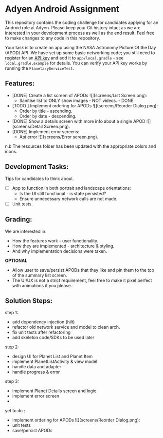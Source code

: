 # Adyen Android Assignment

This repository contains the coding challenge for candidates applying for an Android role at Adyen.
Please keep your Git history intact as we are interested in your development process as well as the end result.
Feel free to make changes to any code in this repository.

Your task is to create an app using the NASA Astronomy Picture Of the Day (APOD) API.
We have set up some basic networking code; you still need to register for an [API key](https://api.nasa.gov/) 
and add it to `app/local.gradle` - see `local.gradle.example` for details. 
You can verify your API key works by running the `PlanetaryServiceTest`.

## Features:
- [DONE] Create a list screen of APODs ![](screens/List Screen.png):
  * Sanitise list to ONLY show images - NOT videos. - DONE
- [TODO ] Implement ordering for APODs ![](screens/Reorder Dialog.png): 
  * Order by title - ascending.
  * Order by date - descending.
- [DONE] Show a details screen with more info about a single APOD ![](screens/Detail Screen.png).
- [DONE] Implement error screens:
  * Api error ![](screens/Error screen.png).

n.b The resources folder has been updated with the appropriate colors and icons.
  
## Development Tasks:
Tips for candidates to think about.

- [ ] App to function in both portrait and landscape orientations:
   * Is the UI still functional - is state persisted?
   * Ensure unnecessary network calls are not made.
- [ ] Unit tests.

## Grading:
We are interested in:
* How the features work - user functionality.
* How they are implemented - architecture & styling.
* And why implementation decisions were taken.

**OPTIONAL**
* Allow user to save/persist APODs that they like and pin them to the top of the summary list screen.
* The UI/UX is not a strict requirement, feel free to make it pixel perfect with animations if you please.

## Solution Steps:
step 1:
* add dependency injection (hilt)
* refactor old network service and model to clean arch.
* fix unit tests after refactoring
* add skeleton code/SDKs to be used later

step 2:
* design UI for Planet List and Planet Item
* implement PlanetListActivity & view model 
* handle data and adapter
* handle progress & error 


step 3:
* implement Planet Details screen and logic
* implement error screen 
* 


yet to do : 
- Implement ordering for APODs ![](screens/Reorder Dialog.png): 
- unit tests 
- save/persist APODs